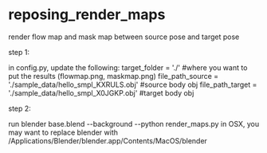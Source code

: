 # reposing_render_maps

render flow map and mask map between source pose and target pose

step 1:

in config.py, update the following:
target_folder = './' #where you want to put the results (flowmap.png, maskmap.png)
file_path_source = './sample_data/hello_smpl_KXRULS.obj' #source body obj
file_path_target = './sample_data/hello_smpl_X0JGKP.obj' #target body obj

step 2:

run blender base.blend --background --python render_maps.py
in OSX, you may want to replace blender with /Applications/Blender/blender.app/Contents/MacOS/blender




